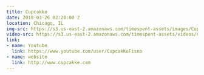 ```yaml
---
title: Cupcakke
date: 2018-03-26 02:20:00 Z
location: Chicago, IL
img-src: https://s3.us-east-2.amazonaws.com/timespent-assets/images/Cupcakke.png
video-src: https://s3.us-east-2.amazonaws.com/timespent-assets/videos/Cupcakke.mp4
link:
- name: Youtube
  link: https://www.youtube.com/user/CupcakKeFisno
- name: website
  link: http://www.cupcakke.com
---
```


